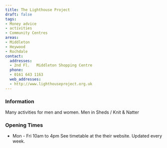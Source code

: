 ```yaml
---
title: The Lighthouse Project
draft: false
tags:
- Money advice
- activities
- Community Centres
areas:
- Middleton
- Heywood
- Rochdale
contact:
  addresses:
  - 2nd Fl.   Middleton Shopping Centre
  phone:
  - 0161 643 1163
  web_addresses:
  - http://www.lighthouseproject.org.uk
---
```


### Information
Many activities for men and women.  Men in Sheds / Knit & Natter

### Opening Times
* Mon - Fri 10am to 4pm   See timetable at the
their website. Updated every week.